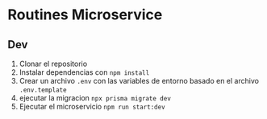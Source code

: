 # Routines Microservice

## Dev

1. Clonar el repositorio
2. Instalar dependencias con `npm install`
3. Crear un archivo `.env` con las variables de entorno basado en el archivo `.env.template`
4. ejecutar la migracion `npx prisma migrate dev`
5. Ejecutar el microservicio `npm run start:dev`